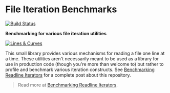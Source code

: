 # File Iteration Benchmarks  

[![Build Status](https://travis-ci.org/bbengfort/iterfile.svg?branch=master)](https://travis-ci.org/bbengfort/iterfile)

**Benchmarking for various file iteration utilities**

[![Lines & Curves](https://c3.staticflickr.com/3/2883/11270374106_e3cf26c360_z.jpg)](https://flic.kr/p/iaVByW)

This small library provides various mechanisms for reading a file one line at a time. These utilities aren't necessarily meant to be used as a library for use in production code  (though you're more than welcome to) but rather to profile and benchmark various iteration constructs. See [Benchmarking Readline Iterators](https://bbengfort.github.io/programmer/2016/12/22/benchmarking-readlines.html) for a complete post about this repository.

> Read more at [Benchmarking Readline Iterators](https://bbengfort.github.io/programmer/2016/12/22/benchmarking-readlines.html).

